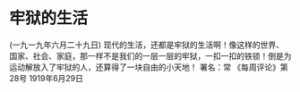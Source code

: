 # 牢狱的生活
(一九一九年六月二十九日)
现代的生活，还都是牢狱的生活啊！像这样的世界、国家、社会、家庭，那一样不是我们的一层一层的牢狱，一扣一扣的铁锁！倒是为运动解放入了牢狱的人，还算得了一块自由的小天地！
署名：常
《每周评论》第28号
1919年6月29日
